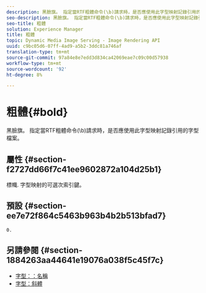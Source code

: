 ```yaml
---
description: 黑臉旗。 指定當RTF粗體命令(\b)請求時，是否應使用此字型映射記錄引用的字型檔案。
seo-description: 黑臉旗。 指定當RTF粗體命令(\b)請求時，是否應使用此字型映射記錄引用的字型檔案。
seo-title: 粗體
solution: Experience Manager
title: 粗體
topic: Dynamic Media Image Serving - Image Rendering API
uuid: c9bc05d6-07ff-4ad9-a5b2-3ddc81a746af
translation-type: tm+mt
source-git-commit: 97a84e8e7edd3d834ca42069eae7c09c00d57938
workflow-type: tm+mt
source-wordcount: '92'
ht-degree: 8%

---
```



# 粗體{#bold}

黑臉旗。 指定當RTF粗體命令(\b)請求時，是否應使用此字型映射記錄引用的字型檔案。

## 屬性 {#section-f2727dd66f7c41ee9602872a104d25b1}

標幟. 字型映射的可選次索引鍵。

## 預設 {#section-ee7e72f864c5463b963b4b2b513bfad7}

`0.`

## 另請參閱 {#section-1884263aa44641e19076a038f5c45f7c}

* [字型：：名稱](r-name-font.md#reference_C55889877DC54AABB60734DCDE86EE76)
* [字型：斜體](../../../../../is-api/image-catalog/image-serving-api-ref/c-image-catalog-reference/c-font-map-reference/r-italic-font.md#reference-dc04a532b34a41af81b0b9644acfaad6)
